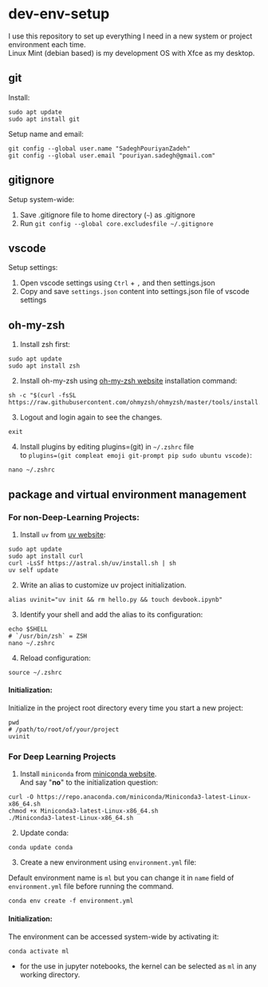 # dev-env-setup
I use this repository to set up everything I need in a new system or project environment each time.  
Linux Mint (debian based) is my development OS with Xfce as my desktop.

## git
Install:   
```shell
sudo apt update  
sudo apt install git
```
Setup name and email:
```shell
git config --global user.name "SadeghPouriyanZadeh"
git config --global user.email "pouriyan.sadegh@gmail.com"
```

## gitignore
Setup system-wide:
1. Save .gitignore file to home directory (`~`) as .gitignore
2. Run `git config --global core.excludesfile ~/.gitignore`

## vscode
Setup settings:  
1. Open vscode settings using `Ctrl` + `,` and then settings.json
2. Copy and save `settings.json` content into settings.json file of vscode settings

## oh-my-zsh
1. Install zsh first:
```shell
sudo apt update
sudo apt install zsh
```

2. Install oh-my-zsh using [oh-my-zsh website](https://ohmyz.sh/#install) installation command:
```shell
sh -c "$(curl -fsSL https://raw.githubusercontent.com/ohmyzsh/ohmyzsh/master/tools/install.sh)"
```
3. Logout and login again to see the changes.
```shell
exit
```

4. Install plugins by editing plugins=(git) in `~/.zshrc` file  
to `plugins=(git compleat emoji git-prompt pip sudo ubuntu vscode)`:
```shell
nano ~/.zshrc
```

## package and virtual environment management
### For non-Deep-Learning Projects:

1. Install `uv` from [uv website](https://docs.astral.sh/uv/):
```shell
sudo apt update
sudo apt install curl
curl -LsSf https://astral.sh/uv/install.sh | sh
uv self update
```
2. Write an alias to customize uv project initialization.

`alias uvinit="uv init && rm hello.py && touch devbook.ipynb"`

3. Identify your shell and add the alias to its configuration:  
```shell
echo $SHELL
# `/usr/bin/zsh` = ZSH
nano ~/.zshrc
```

4. Reload configuration:
```shell
source ~/.zshrc
```
#### Initialization:
Initialize in the project root directory every time you start a new project:
```shell
pwd
# /path/to/root/of/your/project
uvinit
```

### For Deep Learning Projects

1. Install `miniconda` from [miniconda website](https://docs.anaconda.com/miniconda/install/).  
And say "**no**" to the initialization question:
```shell
curl -O https://repo.anaconda.com/miniconda/Miniconda3-latest-Linux-x86_64.sh
chmod +x Miniconda3-latest-Linux-x86_64.sh
./Miniconda3-latest-Linux-x86_64.sh
```

2. Update conda:
```shell
conda update conda
```

3. Create a new environment using `environment.yml` file:

Default environment name is `ml` but you can change it in `name` field of `environment.yml` file before running the command.
```shell
conda env create -f environment.yml
```

#### Initialization:
The environment can be accessed system-wide by activating it:  
```shell
conda activate ml
```
- for the use in jupyter notebooks, the kernel can be selected as `ml` in any working directory.

